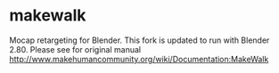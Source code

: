 # makewalk
Mocap retargeting for Blender. This fork is updated to run with Blender 2.80.
Please see for original manual http://www.makehumancommunity.org/wiki/Documentation:MakeWalk
